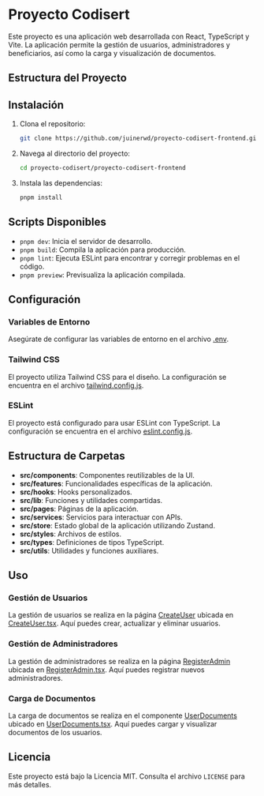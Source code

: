 
# Proyecto Codisert

Este proyecto es una aplicación web desarrollada con React, TypeScript y Vite. La aplicación permite la gestión de usuarios, administradores y beneficiarios, así como la carga y visualización de documentos.

## Estructura del Proyecto


## Instalación

1. Clona el repositorio:
    ```sh
    git clone https://github.com/juinerwd/proyecto-codisert-frontend.git
    ```
2. Navega al directorio del proyecto:
    ```sh
    cd proyecto-codisert/proyecto-codisert-frontend
    ```
3. Instala las dependencias:
    ```sh
    pnpm install
    ```

## Scripts Disponibles

- `pnpm dev`: Inicia el servidor de desarrollo.
- `pnpm build`: Compila la aplicación para producción.
- `pnpm lint`: Ejecuta ESLint para encontrar y corregir problemas en el código.
- `pnpm preview`: Previsualiza la aplicación compilada.

## Configuración

### Variables de Entorno

Asegúrate de configurar las variables de entorno en el archivo [.env](http://_vscodecontentref_/17).

### Tailwind CSS

El proyecto utiliza Tailwind CSS para el diseño. La configuración se encuentra en el archivo [tailwind.config.js](http://_vscodecontentref_/18).

### ESLint

El proyecto está configurado para usar ESLint con TypeScript. La configuración se encuentra en el archivo [eslint.config.js](http://_vscodecontentref_/19).

## Estructura de Carpetas

- **src/components**: Componentes reutilizables de la UI.
- **src/features**: Funcionalidades específicas de la aplicación.
- **src/hooks**: Hooks personalizados.
- **src/lib**: Funciones y utilidades compartidas.
- **src/pages**: Páginas de la aplicación.
- **src/services**: Servicios para interactuar con APIs.
- **src/store**: Estado global de la aplicación utilizando Zustand.
- **src/styles**: Archivos de estilos.
- **src/types**: Definiciones de tipos TypeScript.
- **src/utils**: Utilidades y funciones auxiliares.

## Uso

### Gestión de Usuarios

La gestión de usuarios se realiza en la página [CreateUser](http://_vscodecontentref_/20) ubicada en [CreateUser.tsx](http://_vscodecontentref_/21). Aquí puedes crear, actualizar y eliminar usuarios.

### Gestión de Administradores

La gestión de administradores se realiza en la página [RegisterAdmin](http://_vscodecontentref_/22) ubicada en [RegisterAdmin.tsx](http://_vscodecontentref_/23). Aquí puedes registrar nuevos administradores.

### Carga de Documentos

La carga de documentos se realiza en el componente [UserDocuments](http://_vscodecontentref_/24) ubicado en [UserDocuments.tsx](http://_vscodecontentref_/25). Aquí puedes cargar y visualizar documentos de los usuarios.

## Licencia

Este proyecto está bajo la Licencia MIT. Consulta el archivo `LICENSE` para más detalles.